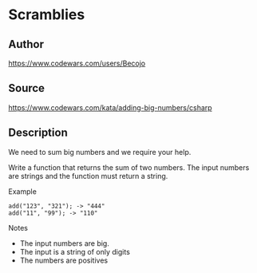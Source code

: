 # Scramblies

## Author
https://www.codewars.com/users/Becojo

## Source
https://www.codewars.com/kata/adding-big-numbers/csharp

## Description

We need to sum big numbers and we require your help.

Write a function that returns the sum of two numbers. The input numbers are strings and the function must return a string.

Example
```
add("123", "321"); -> "444"
add("11", "99"); -> "110"
```
Notes
 - The input numbers are big.
 - The input is a string of only digits
 - The numbers are positives